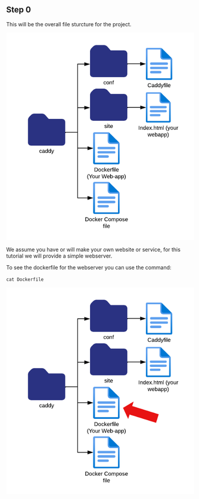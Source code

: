 ## **Step 0**
This will be the overall file sturcture for the project.

![step0](./assets/step0.png)

We assume you have or will make your own website or service, for this tutorial we will provide a simple webserver.

To see the dockerfile for the webserver you can use the command:

`cat Dockerfile`

![step0.1](./assets/step0.1.png)
